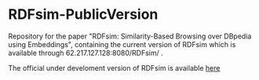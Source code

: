 # RDFsim-PublicVersion
Repository for the paper "RDFsim: Similarity-Based Browsing over DBpedia using Embeddings", containing the current version of RDFsim which is available through 62.217.127.128:8080/RDFsim/ .

The official under develoment version of RDFsim is available [here](https://github.com/MChatzakis/RDFsim)
